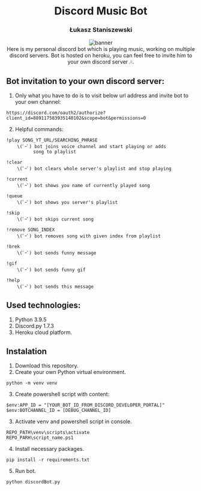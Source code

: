 <h1 align="center">Discord Music Bot</h1>
<h3 align="center">Łukasz Staniszewski</h1>

<div align="center">
<img src="https://user-images.githubusercontent.com/59453698/137017156-6e49745c-2c40-4d30-9abb-f2885e4afe25.gif" alt="banner">

</div>

<div align="center">
  Here is my personal discord bot which is playing music, working on multiple discord servers. Bot is hosted on heroku, you can feel free to invite him to your own discord server 🎶.
</div>

## Bot invitation to your own discord server:
1. Only what you have to do is to visit below url address and invite bot to your own channel:
```
https://discord.com/oauth2/authorize?client_id=889117583935148102&scope=bot&permissions=0
```
2. Helpful commands:
```
!play SONG_YT_URL/SEARCHING_PHRASE
    \(ﾟｰﾟ) bot joins voice channel and start playing or adds 
          song to playlist

!clear
    \(ﾟｰﾟ) bot clears whole server's playlist and stop playing

!current
    \(ﾟｰﾟ) bot shows you name of currently played song

!queue
    \(ﾟｰﾟ) bot shows you server's playlist

!skip
    \(ﾟｰﾟ) bot skips current song

!remove SONG_INDEX
    \(ﾟｰﾟ) bot removes song with given index from playlist

!brek
    \(ﾟｰﾟ) bot sends funny message

!gif
    \(ﾟｰﾟ) bot sends funny gif

!help
    \(ﾟｰﾟ) bot sends this message
```


## Used technologies:
1. Python 3.9.5
2. Discord.py 1.7.3
2. Heroku cloud platform.

## Instalation

1. Download this repository.
2. Create your own Python virtual environment.

``` 
python -m venv venv
```
3. Create powershell script with content:
```
$env:APP_ID = "[YOUR_BOT_ID_FROM_DISCORD_DEVELOPER_PORTAL]"
$env:BOTCHANNEL_ID = [DEBUG_CHANNEL_ID]
```
3. Activate venv and powershell script in console.

``` 
REPO_PATH\venv\scripts\activate
REPO_PARH\script_name.ps1
```

4. Install necessary packages. 

``` 
pip install -r requirements.txt 
```

5. Run bot.

``` 
python discordBot.py 
```

